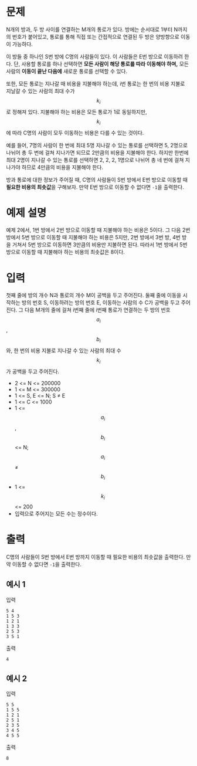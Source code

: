 # 문제

N개의 방과, 두 방 사이를 연결하는 M개의 통로가 있다. 방에는 순서대로 1부터 N까지의 번호가 붙어있고, 통로를 통해 직접 또는 간접적으로 연결된 두 방은 양방향으로 이동이 가능하다.

이 방들 중 하나인 S번 방에 C명의 사람들이 있다. 이 사람들은 E번 방으로 이동하려 한다. 단, 사용할 통로를 하나 선택하면 **모든 사람이 해당 통로를 따라 이동해야 하며,** 모든 사람의 **이동이 끝난 다음에** 새로운 통로를 선택할 수 있다.

또한, 모든 통로는 지나갈 때 비용을 지불해야 하는데, i번 통로는 한 번의 비용 지불로 지날갈 수 있는 사람의 최대 수가 $$k_i$$로 정해져 있다. 지불해야 하는 비용은 모든 통로가 1로 동일하지만, $$k_i$$에 따라 C명의 사람이 모두 이동하는 비용은 다를 수 있는 것이다.

예를 들어, 7명의 사람이 한 번에 최대 5명 지나갈 수 있는 통로를 선택하면 5, 2명으로 나뉘어 총 두 번에 걸쳐 지나가면 되므로 2만큼의 비용을 지불해야 한다. 하지만 한번에 최대 2명이 지나갈 수 있는 통로를 선택하면 2, 2, 2, 1명으로 나뉘어 총 네 번에 걸쳐 지나가야 하므로 4만큼의 비용을 지불해야 한다.

방과 통로에 대한 정보가 주어질 때, C명의 사람들이 S번 방에서 E번 방으로 이동할 때 **필요한 비용의 최솟값**을 구해보자. 만약 E번 방으로 이동할 수 없다면 `-1`을 출력한다.

# 예제 설명

예제 2에서, 1번 방에서 2번 방으로 이동할 때 지불해야 하는 비용은 5이다.
그 다음 2번 방에서 5번 방으로 이동할 때 지불해야 하는 비용은 5지만, 2번 방에서 3번 방, 4번 방을 거쳐서 5번 방으로 이동하면 3만큼의 비용만 지불하면 된다.
따라서 1번 방에서 5번 방으로 이동할 때 지불해야 하는 비용의 최솟값은 8이다.

# 입력

첫째 줄에 방의 개수 N과 통로의 개수 M이 공백을 두고 주어진다.
둘째 줄에 이동을 시작하는 방의 번호 S, 이동하려는 방의 번호 E, 이동하는 사람의 수 C가 공백을 두고 주어진다.
그 다음 M개의 줄에 걸쳐 i번째 줄에 i번째 통로가 연결하는 두 방의 번호 $$a_i$$, $$b_i$$와, 한 번의 비용 지불로 지나갈 수 있는 사람의 최대 수 $$k_i$$가 공백을 두고 주어진다.

- 2 <= N <= 200000
- 1 <= M <= 300000
- 1 <= S, E <= N; S ≠ E
- 1 <= C <= 1000
- 1 <= $$a_i$$, $$b_i$$ <= N; $$a_i$$ ≠ $$b_i$$
- 1 <= $$k_i$$ <= 200
- 입력으로 주어지는 모든 수는 정수이다.

# 출력

C명의 사람들이 S번 방에서 E번 방까지 이동할 때 필요한 비용의 최솟값을 출력한다. 만약 이동할 수 없다면 `-1`을 출력한다.

## 예시 1

입력

```
5 4
1 5 3
1 2 1
1 3 3
2 5 3
3 5 1
```

출력

```
4
```

## 예시 2

입력

```
5 5
1 5 5
1 2 1
2 5 1
2 3 5
3 4 5
4 5 5
```

출력

```
8
```
